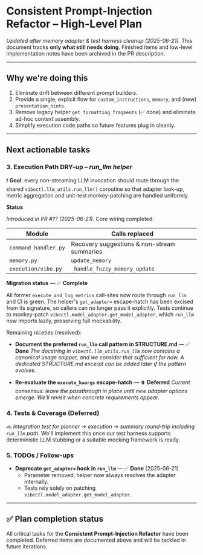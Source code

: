 # Consistent Prompt-Injection Refactor – High-Level Plan

_Updated after memory adapter & test harness cleanup (2025-06-21)._
This document tracks **only what still needs doing**. Finished items and low-level implementation notes have been archived in the PR description.

---

## Why we're doing this
1. Eliminate drift between different prompt builders.
2. Provide a single, explicit flow for `custom_instructions`, `memory`, and (new) `presentation_hints`.
3. Remove legacy helper `get_formatting_fragments` (✅ done) and eliminate ad-hoc context assembly.
4. Simplify execution code paths so future features plug in cleanly.

---

## Next actionable tasks

### 3. Execution Path DRY-up – *run_llm helper*

❗ **Goal**: every non-streaming LLM invocation should route through the shared
`vibectl.llm_utils.run_llm()` coroutine so that adapter look-up, metric
aggregation and unit-test monkey-patching are handled uniformly.

**Status**

*Introduced in PR #?? (2025-06-21).*  Core wiring completed:

| Module | Calls replaced |
| ------- | -------------- |
| `command_handler.py` | Recovery suggestions & non-stream summaries |
| `memory.py` | `update_memory` |
| `execution/vibe.py` | `_handle_fuzzy_memory_update` |

**Migration status** — ✅ **Complete**

All former `execute_and_log_metrics` call-sites now route through `run_llm` and
CI is green. The helper's `get_adapter=` escape-hatch has been excised from its
signature, so callers can no longer pass it explicitly.  Tests continue to
monkey-patch `vibectl.model_adapter.get_model_adapter`, which `run_llm` now
imports lazily, preserving full mockability.

Remaining niceties (resolved):

* **Document the preferred `run_llm` call pattern in STRUCTURE.md** — ✅ **Done**
  *The docstring in `vibectl.llm_utils.run_llm` now contains a canonical usage
  snippet, and we consider that sufficient for now. A dedicated STRUCTURE.md
  excerpt can be added later if the pattern evolves.*

* **Re-evaluate the `execute_kwargs` escape-hatch** — ⏸️ **Deferred**
  *Current consensus: leave the passthrough in place until new adapter options
  emerge. We'll revisit when concrete requirements appear.*

### 4. Tests & Coverage (Deferred)
🔜 *Integration test for planner → execution → summary round-trip including
  `run_llm` path.*  We'll implement this once our test harness supports
  deterministic LLM stubbing or a suitable mocking framework is ready.

### 5. TODOs / Follow-ups

* **Deprecate `get_adapter=` hook in `run_llm`** — ✅ **Done** (2025-06-21)
  * Parameter removed; helper now always resolves the adapter internally.
  * Tests rely solely on patching `vibectl.model_adapter.get_model_adapter`.

---

## ✅ Plan completion status

All critical tasks for the **Consistent Prompt-Injection Refactor** have been
completed. Deferred items are documented above and will be tackled in future
iterations.
